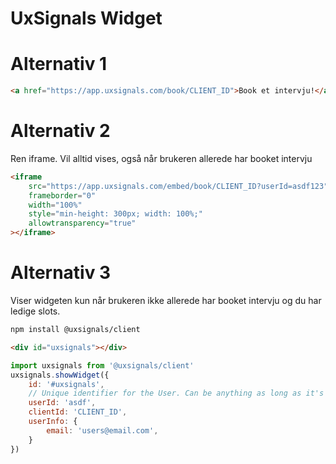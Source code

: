 # UxSignals Widget

# Alternativ 1

```html
<a href="https://app.uxsignals.com/book/CLIENT_ID">Book et intervju!</a>
```

# Alternativ 2

Ren iframe. Vil alltid vises, også når brukeren allerede har booket intervju

```html
<iframe 
    src="https://app.uxsignals.com/embed/book/CLIENT_ID?userId=asdf123" 
    frameborder="0"
    width="100%"
    style="min-height: 300px; width: 100%;"
    allowtransparency="true"
></iframe>
```


# Alternativ 3

Viser widgeten kun når brukeren ikke allerede har booket intervju og du har ledige slots.

```sh
npm install @uxsignals/client
```

```html
<div id="uxsignals"></div>
```

```js
import uxsignals from '@uxsignals/client'
uxsignals.showWidget({
    id: '#uxsignals',
    // Unique identifier for the User. Can be anything as long as it's unique.
    userId: 'asdf',
    clientId: 'CLIENT_ID',
    userInfo: {
        email: 'users@email.com',
    }
})
```
